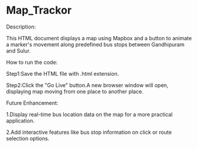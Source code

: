 # Map_Trackor
Description:

This HTML document displays a map using Mapbox and a button to animate a marker's movement along predefined bus stops between Gandhipuram and Sulur.

How to run the code:

Step1:Save the HTML file with .html extension.

Step2:Click the "Go Live" button.A new browser window will open, displaying map moving from one place to another place.

Future Enhancement:

1.Display real-time bus location data on the map for a more practical application.

2.Add interactive features like bus stop information on click or route selection options.
